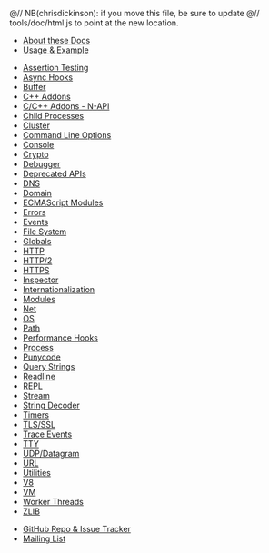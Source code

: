 <!--e307d52ae8544e415b59cd4e4600166b5779f6ad-->
@// NB(chrisdickinson): if you move this file, be sure to update
@// tools/doc/html.js to point at the new location.

<!--introduced_in=v0.10.0-->

* [About these Docs](documentation.html)
* [Usage & Example](synopsis.html)

<div class="line"></div>

* [Assertion Testing](assert.html)
* [Async Hooks](async_hooks.html)
* [Buffer](buffer.html)
* [C++ Addons](addons.html)
* [C/C++ Addons - N-API](n-api.html)
* [Child Processes](child_process.html)
* [Cluster](cluster.html)
* [Command Line Options](cli.html)
* [Console](console.html)
* [Crypto](crypto.html)
* [Debugger](debugger.html)
* [Deprecated APIs](deprecations.html)
* [DNS](dns.html)
* [Domain](domain.html)
* [ECMAScript Modules](esm.html)
* [Errors](errors.html)
* [Events](events.html)
* [File System](fs.html)
* [Globals](globals.html)
* [HTTP](http.html)
* [HTTP/2](http2.html)
* [HTTPS](https.html)
* [Inspector](inspector.html)
* [Internationalization](intl.html)
* [Modules](modules.html)
* [Net](net.html)
* [OS](os.html)
* [Path](path.html)
* [Performance Hooks](perf_hooks.html)
* [Process](process.html)
* [Punycode](punycode.html)
* [Query Strings](querystring.html)
* [Readline](readline.html)
* [REPL](repl.html)
* [Stream](stream.html)
* [String Decoder](string_decoder.html)
* [Timers](timers.html)
* [TLS/SSL](tls.html)
* [Trace Events](tracing.html)
* [TTY](tty.html)
* [UDP/Datagram](dgram.html)
* [URL](url.html)
* [Utilities](util.html)
* [V8](v8.html)
* [VM](vm.html)
* [Worker Threads](worker_threads.html)
* [ZLIB](zlib.html)

<div class="line"></div>

* [GitHub Repo & Issue Tracker](https://github.com/nodejs/node)
* [Mailing List](https://groups.google.com/group/nodejs)
